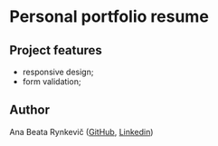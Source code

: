 # Personal portfolio resume

## Project features

- responsive design;
- form validation;

## Author

Ana Beata Rynkevič ([GitHub](https://github.com/beatarynkevic), [Linkedin](https://www.linkedin.com/in/ana-beata-rynkevi%C4%8D-994b47138/))